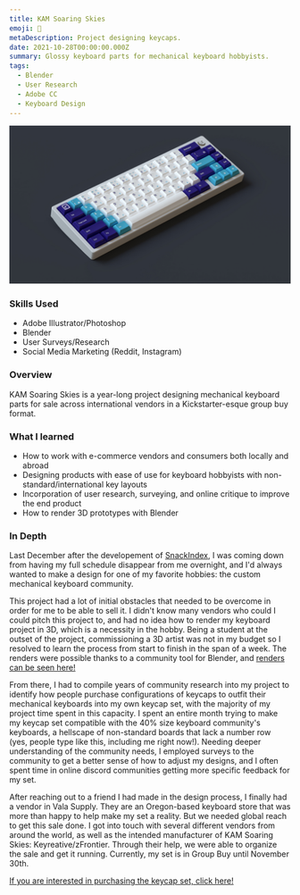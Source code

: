 ```yaml
---
title: KAM Soaring Skies
emoji: 🛫
metaDescription: Project designing keycaps.
date: 2021-10-28T00:00:00.000Z
summary: Glossy keyboard parts for mechanical keyboard hobbyists.
tags:
  - Blender
  - User Research
  - Adobe CC
  - Keyboard Design
---
```


![Nemui Keyboard with KAM Soaring Skies Keycaps](/static/img/nemui-fixed-compressed.jpg)

### Skills Used
  - Adobe Illustrator/Photoshop
  - Blender
  - User Surveys/Research
  - Social Media Marketing (Reddit, Instagram)

### Overview

KAM Soaring Skies is a year-long project designing mechanical keyboard parts for sale across international vendors in a Kickstarter-esque group buy format.

### What I learned

- How to work with e-commerce vendors and consumers both locally and abroad
- Designing products with ease of use for keyboard hobbyists with non-standard/international key layouts
- Incorporation of user research, surveying, and online critique to improve the end product
- How to render 3D prototypes with Blender

### In Depth

Last December after the developement of [SnackIndex](/projects/snackindex/), I was coming down from having my full schedule disappear from me overnight, and I'd always wanted to make a design for one of my favorite hobbies: the custom mechanical keyboard community.

This project had a lot of initial obstacles that needed to be overcome in order for me to be able to sell it. I didn't know many vendors who could I could pitch this project to, and had no idea how to render my keyboard project in 3D, which is a necessity in the hobby. Being a student at the outset of the project, commissioning a 3D artist was not in my budget so I resolved to learn the process from start to finish in the span of a week. The renders were possible thanks to a community tool for Blender, and [renders can be seen here!](https://imgur.com/a/TjAP57r)

From there, I had to compile years of community research into my project to identify how people purchase configurations of keycaps to outfit their mechanical keyboards into my own keycap set, with the majority of my project time spent in this capacity. I spent an entire month trying to make my keycap set compatible with the 40% size keyboard community's keyboards, a hellscape of non-standard boards that lack a number row (yes, people type like this, including me right now!). Needing deeper understanding of the community needs, I employed surveys to the community to get a better sense of how to adjust my designs, and I often spent time in online discord communities getting more specific feedback for my set.

After reaching out to a friend I had made in the design process, I finally had a vendor in Vala Supply. They are an Oregon-based keyboard store that was more than happy to help make my set a reality. But we needed global reach to get this sale done. I got into touch with several different vendors from around the world, as well as the intended manufacturer of KAM Soaring Skies: Keyreative/zFrontier. Through their help, we were able to organize the sale and get it running. Currently, my set is in Group Buy until November 30th.

 [If you are interested in purchasing the keycap set, click here!](https://vala.supply/products/kam-soaring-skies)
